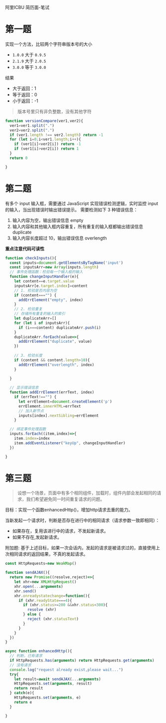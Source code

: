 阿里ICBU 简历面-笔试

# 第一题

实现一个方法，比较两个字符串版本号的大小

- `1.0.0` 大于 `0.9.5`
- `2.1.9` 大于 `2.0.5`
- `3.0.0` 等于 `3.0.0`

结果
- 大于返回：1
- 等于返回：0
- 小于返回：-1

> 版本号里只有非负整数，没有其他字符
``` js
function versionCompare(ver1,ver2){
  ver1=ver1.split(".")
  ver2=ver2.split(".")
  if (ver1.length !== ver2.length) return -1
  for (let i=0;i<ver1.length;i++){
    if (ver1[i]<ver2[i]) return -1
    if (ver1[i]>ver2[i]) return 1
  }
  return 0

}
```

# 第二题

有多个 input 输入框，需要通过 JavaScript 实现错误检测逻辑，实时监控 input 的输入，当出现错误时输出错误提示。
需要检测如下 3 种错误信息：

1. 输入内容为空，输出错误信息 empty
2. 输入内容和其他输入框内容重复，所有重复的输入框都输出错误信息 duplicate
3. 输入内容长度超过 10，输出错误信息 overlength

**重点注意代码可读性**

``` js
function checkInputs(){
  const inputs=document.getElementsByTagName('input')
  const inputsArr=new Array(inputs.length)
  // 事件处理函数：检验每一个输入框的输入
  function changeInputHandler(e){
    let content==e.target.value
    inputsArr[e.target.index]=content
    // 1. 检验是否内容为空
    if (content==="") {
      addErrElement("empty", index)
    }
    // 2. 检验重复
    // 存储所有重复的输入的索引
    let duplicateArr=[]
    for (let i of inputsArr){
      if (i===content) duplicateArr.push(i)
    }
    duplicateArr.forEach(value=>{
      addErrElement("duplicate", value)
    })
      
    // 3. 检验长度
    if (content && content.length>10){
      addErrElement("overlength", index)
    }
    
  }

  // 显示错误信息
  function addErrElement(errText, index)
    if (errText!=="") {
      let errElement=document.createElement('p')
      errElement.innerHTML=errText
      // 加入新节点
      inputs[index].nextSibling=errElement
    }

  // 绑定事件处理函数
  inputs.forEach((item,index)=>{
    item.index=index
    item.addEventListener("keyUp", changeInputHandler)   
  })

}
```

# 第三题

> 设想一个场景，页面中有多个相同组件，加载时，组件内部会发起相同的请求，我们希望避免同一时间重复请求的问题。

目标：实现一个函数enhancedHttp()，增加http请求去重的能力。

当新发起一个请求时，判断是否存在进行中的相同请求（请求参数一致即相同）：
- 如果存在，复用该进行中的请求，不发起新请求。
- 如果不存在,发起新请求。

附加题: 基于上述目标，如果一次会话内，发起的请求是被请求过的，直接使用上次相同请求的返回结果，不真的发起请求。
``` js
const HttpRequests=new WeakMap()

function sendAJAX(){
  return new Promise((resolve,reject)=>{
    let xhr=new XMLHttpRequest()
    xhr.open(...arguments)
    xhr.send()
    xhr.onreadystatechange=function(){
      if (xhr.readyState===4){
        if (xhr.status>=200 &&xhr.status<300){
          resolve (xhr)
        } else {
          reject (xhr.statusText)
        }
      }
    }
  })
}

async function enhancedHttp(){
  // 判断，已有请求
  if HttpRequests.has(arguments) return HttpRequests.get(arguments)
  // 没有请求
  console.log("request already exist,please wait...")
  try{
    let result=await sendAJAX(...arguments)
    HttpRequests.set(arguments, result)
    return result
  } catch(e){
    HttpRequests.set(arguments, e)
    return e
  }

}
```